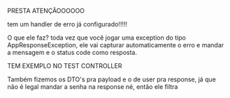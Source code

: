 PRESTA ATENÇÃOOOOOO

tem um handler de erro já configurado!!!!!

O que ele faz? toda vez que você jogar uma exception do tipo AppResponseException, ele vai
capturar automaticamente o erro e mandar a mensagem e o status code como resposta.

TEM EXEMPLO NO TEST CONTROLLER



Também fizemos os DTO's pra payload e o de user pra response, já que não é legal mandar a senha na response né, então ele filtra